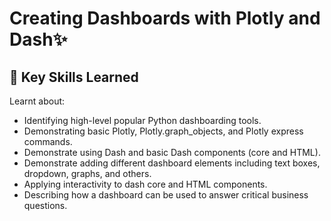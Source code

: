 # Creating Dashboards with Plotly and Dash✨ 

## 🔑 Key Skills Learned
Learnt about:

- Identifying high-level popular Python dashboarding tools.
- Demonstrating basic Plotly, Plotly.graph_objects, and Plotly express commands.
- Demonstrate using Dash and basic Dash components (core and HTML).
- Demonstrate adding different dashboard elements including text boxes, dropdown, graphs, and others.
- Applying interactivity to dash core and HTML components.
- Describing how a dashboard can be used to answer critical business questions.

